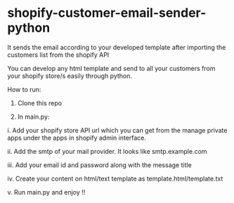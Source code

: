 # shopify-customer-email-sender-python
It sends the email according to your developed template after importing the customers list from the shopify API

You can develop any html template and send to all your customers from your shopify store/s easily through python.

How to run:

1. Clone this repo

2. In main.py:


i. Add your shopify store API url which you can get from the manage private apps under the apps  in shopify admin interface.

ii. Add the smtp of your mail provider. It looks like smtp.example.com

iii. Add your email id and password along with the message title

iv. Create your content on html/text template as template.html/template.txt

v. Run main.py and enjoy !!
